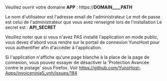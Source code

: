 Veuillez ouvrir votre domaine __APP__ : https://__DOMAIN____PATH__

Le nom d'utilisateur est l'adresse email de l'administrateur
Le mot de passe est celui de l'administrateur que vous avez renseigné lors de l'installation
Le secret est : __API_SECRET__

Veuillez noter que si vous n'avez PAS installé l'application en mode public, vous devez d'abord vous rendre sur le portail de connexion YunoHost pour vous authentifier afin d'accéder à l'application.

Si l'application n'affiche qu'une page blanche à la place de la page de connexion, vous pouvez essayer de désactiver la 'Protection Avancée contre le pistage' sous Firefox. Voir https://github.com/YunoHost-Apps/invoiceninja5_ynh/issues/184
